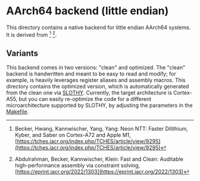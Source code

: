 [//]: # (SPDX-License-Identifier: CC-BY-4.0)

# AArch64 backend (little endian)

This directory contains a native backend for little endian AArch64 systems. It is derived from [^NeonNTT] [^SLOTHY_Paper].

## Variants

This backend comes in two versions: "clean" and optimized. The "clean" backend is handwritten and meant to be easy to read and modify; for example, is heavily leverages register aliases and assembly macros. This directory contains the optimized version, which is automatically generated from the clean one via [SLOTHY](https://github.com/slothy-optimizer/slothy). Currently, the
target architecture is Cortex-A55, but you can easily re-optimize the code for a different microarchitecture supported
by SLOTHY, by adjusting the parameters in the [Makefile](src/Makefile).

<!--- bibliography --->
[^NeonNTT]: Becker, Hwang, Kannwischer, Yang, Yang: Neon NTT: Faster Dilithium, Kyber, and Saber on Cortex-A72 and Apple M1, [https://tches.iacr.org/index.php/TCHES/article/view/9295](https://tches.iacr.org/index.php/TCHES/article/view/9295)
[^SLOTHY_Paper]: Abdulrahman, Becker, Kannwischer, Klein: Fast and Clean: Auditable high-performance assembly via constraint solving, [https://eprint.iacr.org/2022/1303](https://eprint.iacr.org/2022/1303)

